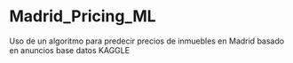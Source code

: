 # Madrid_Pricing_ML
Uso de un algoritmo para predecir precios de inmuebles en Madrid basado en anuncios base datos KAGGLE
